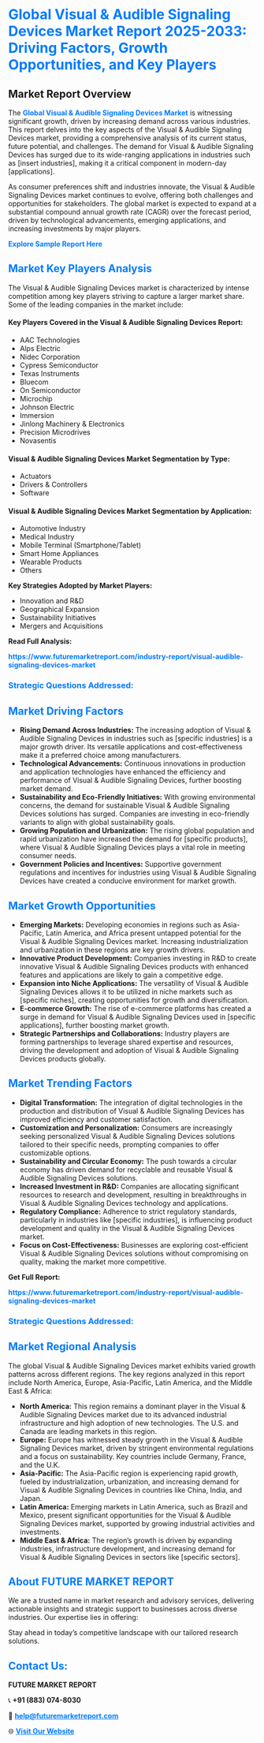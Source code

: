 <h1 style="color: #007BFF;">Global Visual & Audible Signaling Devices Market Report 2025-2033: Driving Factors, Growth Opportunities, and Key Players</h1>

<section id="overview">
<h2>Market Report Overview</h2>
<p>The <a href="https://www.futuremarketreport.com/industry-report/visual-audible-signaling-devices-market" style="color: #007BFF; text-decoration: none;"><strong>Global Visual & Audible Signaling Devices Market</strong></a> is witnessing significant growth, driven by increasing demand across various industries. This report delves into the key aspects of the Visual & Audible Signaling Devices market, providing a comprehensive analysis of its current status, future potential, and challenges. The demand for Visual & Audible Signaling Devices has surged due to its wide-ranging applications in industries such as [insert industries], making it a critical component in modern-day [applications].</p>
<p>As consumer preferences shift and industries innovate, the Visual & Audible Signaling Devices market continues to evolve, offering both challenges and opportunities for stakeholders. The global market is expected to expand at a substantial compound annual growth rate (CAGR) over the forecast period, driven by technological advancements, emerging applications, and increasing investments by major players.</p>
</section>

<section id="overview">
<p><a href="https://www.futuremarketreport.com/request-sample/reportId=37723" style="color: #007BFF; text-decoration: none;"><strong>Explore Sample Report Here</strong></a></p>
</section>

<section id="key-players">
<h2 style="color: #007BFF;">Market Key Players Analysis</h2>
<p>The Visual & Audible Signaling Devices market is characterized by intense competition among key players striving to capture a larger market share. Some of the leading companies in the market include:</p>
<h4>Key Players Covered in the Visual & Audible Signaling Devices Report:</h4>
<ul><li>AAC Technologies</li><li>Alps Electric</li><li>Nidec Corporation</li><li>Cypress Semiconductor</li><li>Texas Instruments</li><li>Bluecom</li><li>On Semiconductor</li><li>Microchip</li><li>Johnson Electric</li><li>Immersion</li><li>Jinlong Machinery &amp; Electronics</li><li>Precision Microdrives</li><li>Novasentis</li></ul>
<h4>Visual & Audible Signaling Devices Market Segmentation by Type:</h4>
<ul><li>Actuators</li><li>Drivers &amp; Controllers</li><li>Software</li></ul>

<h4>Visual & Audible Signaling Devices Market Segmentation by Application:</h4>
<ul><li>Automotive Industry</li><li>Medical Industry</li><li>Mobile Terminal (Smartphone/Tablet)</li><li>Smart Home Appliances</li><li>Wearable Products</li><li>Others</li></ul>
<p><strong>Key Strategies Adopted by Market Players:</strong></p>
<ul>
<li>Innovation and R&D</li>
<li>Geographical Expansion</li>
<li>Sustainability Initiatives</li>
<li>Mergers and Acquisitions</li>
</ul>
</section>

<section>
<p><strong>Read Full Analysis: </strong></p><a href="https://www.futuremarketreport.com/industry-report/visual-audible-signaling-devices-market" style="color: #007BFF; text-decoration: none;"><strong>https://www.futuremarketreport.com/industry-report/visual-audible-signaling-devices-market</strong></a>
<h3 style="color: #007BFF;">Strategic Questions Addressed:</h3>
</section>

<section id="driving-factors">
<h2 style="color: #007BFF;">Market Driving Factors</h2>
<ul>
<li><strong>Rising Demand Across Industries:</strong> The increasing adoption of Visual & Audible Signaling Devices in industries such as [specific industries] is a major growth driver. Its versatile applications and cost-effectiveness make it a preferred choice among manufacturers.</li>
<li><strong>Technological Advancements:</strong> Continuous innovations in production and application technologies have enhanced the efficiency and performance of Visual & Audible Signaling Devices, further boosting market demand.</li>
<li><strong>Sustainability and Eco-Friendly Initiatives:</strong> With growing environmental concerns, the demand for sustainable Visual & Audible Signaling Devices solutions has surged. Companies are investing in eco-friendly variants to align with global sustainability goals.</li>
<li><strong>Growing Population and Urbanization:</strong> The rising global population and rapid urbanization have increased the demand for [specific products], where Visual & Audible Signaling Devices plays a vital role in meeting consumer needs.</li>
<li><strong>Government Policies and Incentives:</strong> Supportive government regulations and incentives for industries using Visual & Audible Signaling Devices have created a conducive environment for market growth.</li>
</ul>
</section>

<section id="growth-opportunities">
<h2 style="color: #007BFF;">Market Growth Opportunities</h2>
<ul>
<li><strong>Emerging Markets:</strong> Developing economies in regions such as Asia-Pacific, Latin America, and Africa present untapped potential for the Visual & Audible Signaling Devices market. Increasing industrialization and urbanization in these regions are key growth drivers.</li>
<li><strong>Innovative Product Development:</strong> Companies investing in R&D to create innovative Visual & Audible Signaling Devices products with enhanced features and applications are likely to gain a competitive edge.</li>
<li><strong>Expansion into Niche Applications:</strong> The versatility of Visual & Audible Signaling Devices allows it to be utilized in niche markets such as [specific niches], creating opportunities for growth and diversification.</li>
<li><strong>E-commerce Growth:</strong> The rise of e-commerce platforms has created a surge in demand for Visual & Audible Signaling Devices used in [specific applications], further boosting market growth.</li>
<li><strong>Strategic Partnerships and Collaborations:</strong> Industry players are forming partnerships to leverage shared expertise and resources, driving the development and adoption of Visual & Audible Signaling Devices products globally.</li>
</ul>
</section>

<section id="trending-factors">
<h2 style="color: #007BFF;">Market Trending Factors</h2>
<ul>
<li><strong>Digital Transformation:</strong> The integration of digital technologies in the production and distribution of Visual & Audible Signaling Devices has improved efficiency and customer satisfaction.</li>
<li><strong>Customization and Personalization:</strong> Consumers are increasingly seeking personalized Visual & Audible Signaling Devices solutions tailored to their specific needs, prompting companies to offer customizable options.</li>
<li><strong>Sustainability and Circular Economy:</strong> The push towards a circular economy has driven demand for recyclable and reusable Visual & Audible Signaling Devices solutions.</li>
<li><strong>Increased Investment in R&D:</strong> Companies are allocating significant resources to research and development, resulting in breakthroughs in Visual & Audible Signaling Devices technology and applications.</li>
<li><strong>Regulatory Compliance:</strong> Adherence to strict regulatory standards, particularly in industries like [specific industries], is influencing product development and quality in the Visual & Audible Signaling Devices market.</li>
<li><strong>Focus on Cost-Effectiveness:</strong> Businesses are exploring cost-efficient Visual & Audible Signaling Devices solutions without compromising on quality, making the market more competitive.</li>
</ul>
</section>

<section>
<p><strong>Get Full Report: </strong></p><a href="https://www.futuremarketreport.com/industry-report/visual-audible-signaling-devices-market" style="color: #007BFF; text-decoration: none;"><strong>https://www.futuremarketreport.com/industry-report/visual-audible-signaling-devices-market</strong></a>
<h3 style="color: #007BFF;">Strategic Questions Addressed:</h3>
</section>


<section id="regional-analysis">
<h2 style="color: #007BFF;">Market Regional Analysis</h2>
<p>The global Visual & Audible Signaling Devices market exhibits varied growth patterns across different regions. The key regions analyzed in this report include North America, Europe, Asia-Pacific, Latin America, and the Middle East & Africa:</p>
<ul>
<li><strong>North America:</strong> This region remains a dominant player in the Visual & Audible Signaling Devices market due to its advanced industrial infrastructure and high adoption of new technologies. The U.S. and Canada are leading markets in this region.</li>
<li><strong>Europe:</strong> Europe has witnessed steady growth in the Visual & Audible Signaling Devices market, driven by stringent environmental regulations and a focus on sustainability. Key countries include Germany, France, and the U.K.</li>
<li><strong>Asia-Pacific:</strong> The Asia-Pacific region is experiencing rapid growth, fueled by industrialization, urbanization, and increasing demand for Visual & Audible Signaling Devices in countries like China, India, and Japan.</li>
<li><strong>Latin America:</strong> Emerging markets in Latin America, such as Brazil and Mexico, present significant opportunities for the Visual & Audible Signaling Devices market, supported by growing industrial activities and investments.</li>
<li><strong>Middle East & Africa:</strong> The region’s growth is driven by expanding industries, infrastructure development, and increasing demand for Visual & Audible Signaling Devices in sectors like [specific sectors].</li>
</ul>
</section>

<footer>
<h2 style="color: #007BFF;">About FUTURE MARKET REPORT</h2>
<p>We are a trusted name in market research and advisory services, delivering actionable insights and strategic support to businesses across diverse industries. Our expertise lies in offering:</p>

<p>Stay ahead in today’s competitive landscape with our tailored research solutions.</p>

<h2 style="color: #007BFF;">Contact Us:</h2>
<p><strong>FUTURE MARKET REPORT</strong></p>
<p>📞 <strong>+91 (883) 074-8030</strong></p>
<p>📧 <strong><a href="mailto:help@futuremarketreport.com" style="color: #007BFF;">help@futuremarketreport.com</a></strong></p>
<p>🌐 <strong><a href="https://www.futuremarketreport.com/" style="color: #007BFF;">Visit Our Website</a></strong></p>
</footer>